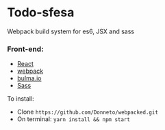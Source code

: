 # Todo-sfesa
Webpack build system for es6, JSX and sass


### Front-end:
- [React](https://facebook.github.io/react/)
- [webpack](https://webpack.js.org/)
- [bulma.io](http://bulma.io/)
- [Sass](http://sass-lang.com/)


To install:
- Clone `https://github.com/Donneto/webpacked.git`
- On terminal: `yarn install && npm start`
